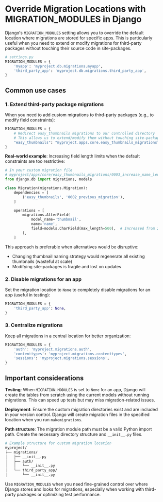 # Override Migration Locations with MIGRATION_MODULES in Django

Django's `MIGRATION_MODULES` setting allows you to override the default location where migrations are stored for specific apps. This is particularly useful when you need to extend or modify migrations for third-party packages without touching their source code in site-packages.

```python
# settings.py
MIGRATION_MODULES = {
    'myapp': 'myproject.db.migrations.myapp',
    'third_party_app': 'myproject.db.migrations.third_party_app',
}
```

## Common use cases

### 1. Extend third-party package migrations

When you need to add custom migrations to third-party packages (e.g., to modify field constraints):

```python
MIGRATION_MODULES = {
    # Redirect easy_thumbnails migrations to our controlled directory
    # This allows us to extend/modify them without touching site-packages
    "easy_thumbnails": "myproject.apps.core.easy_thumbnails_migrations",
}
```

**Real-world example**: Increasing field length limits when the default constraints are too restrictive:

```python
# In your custom migration file
# myproject/apps/core/easy_thumbnails_migrations/0003_increase_name_length.py
from django.db import migrations, models

class Migration(migrations.Migration):
    dependencies = [
        ('easy_thumbnails', '0002_previous_migration'),
    ]

    operations = [
        migrations.AlterField(
            model_name='thumbnail',
            name='name',
            field=models.CharField(max_length=500),  # Increased from 255
        ),
    ]
```

This approach is preferable when alternatives would be disruptive:
- Changing thumbnail naming strategy would regenerate all existing thumbnails (wasteful at scale)
- Modifying site-packages is fragile and lost on updates

### 2. Disable migrations for an app

Set the migration location to `None` to completely disable migrations for an app (useful in testing):

```python
MIGRATION_MODULES = {
    'third_party_app': None,
}
```

### 3. Centralize migrations

Keep all migrations in a central location for better organization:

```python
MIGRATION_MODULES = {
    'auth': 'myproject.migrations.auth',
    'contenttypes': 'myproject.migrations.contenttypes',
    'sessions': 'myproject.migrations.sessions',
}
```

## Important considerations

**Testing**: When `MIGRATION_MODULES` is set to `None` for an app, Django will create the tables from scratch using the current models without running migrations. This can speed up tests but may miss migration-related issues.

**Deployment**: Ensure the custom migration directories exist and are included in your version control. Django will create migration files in the specified location when you run `makemigrations`.

**Path structure**: The migration module path must be a valid Python import path. Create the necessary directory structure and `__init__.py` files.

```bash
# Example structure for custom migration location
myproject/
├── migrations/
│   ├── __init__.py
│   ├── auth/
│   │   └── __init__.py
│   └── third_party_app/
│       └── __init__.py
```

Use `MIGRATION_MODULES` when you need fine-grained control over where Django stores and looks for migrations, especially when working with third-party packages or optimizing test performance.
